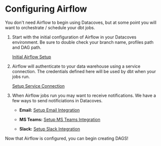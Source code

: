 # Configuring Airflow
You don't need Airflow to begin using Datacoves, but at some point you will want to orchestrate / schedule your dbt jobs. 

1. Start with the initial configuration of Airflow in your Datacoves environment. Be sure to double check your branch name, profiles path and DAG path.

    [Initial Airflow Setup](how-tos/airflow/initial-setup.md)

2. Airflow will authenticate to your data warehouse using a service connection. The credentials defined here will be used by dbt when your jobs run.

    [Setup Service Connection](reference/admin-menu/service_connections.md)

3. When Airflow jobs run you may want to receive notifications. We have a few ways to send notificiations in Datacoves. 

    - **Email:** [Setup Email Integration](how-tos/airflow/send-emails.md)

    - **MS Teams:** [Setup MS Teams Integration](how-tos/airflow/send-ms-teams-notifications.md)
    
    - **Slack:** [Setup Slack Integration](how-tos/airflow/send-slack-notifications.md)

Now that Airflow is configured, you can begin creating DAGS!